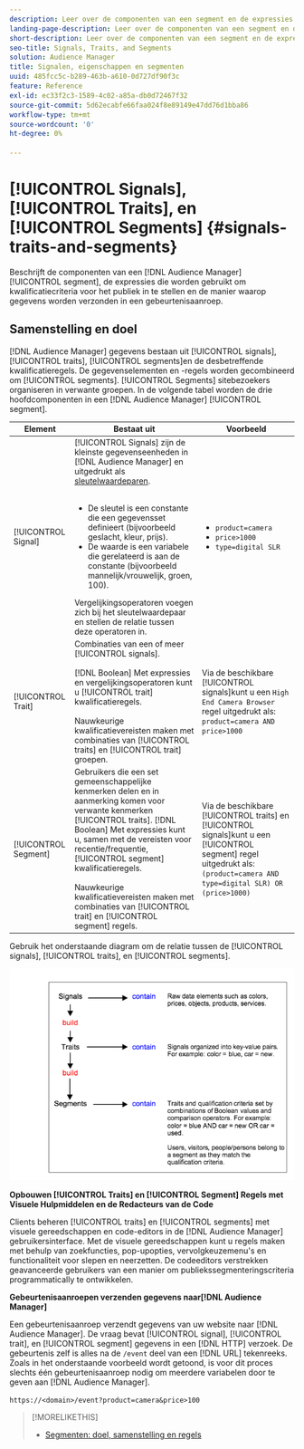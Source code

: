 ```yaml
---
description: Leer over de componenten van een segment en de expressies die worden gebruikt om de kwalificatiecriteria van de doelgroep in te stellen. Meer informatie over de manier waarop gegevens worden verzonden.
landing-page-description: Leer over de componenten van een segment en de expressies die worden gebruikt om de kwalificatiecriteria van de doelgroep in te stellen. Meer informatie over de manier waarop gegevens worden verzonden.
short-description: Leer over de componenten van een segment en de expressies die worden gebruikt om de kwalificatiecriteria van de doelgroep in te stellen. Meer informatie over de manier waarop gegevens worden verzonden.
seo-title: Signals, Traits, and Segments
solution: Audience Manager
title: Signalen, eigenschappen en segmenten
uuid: 485fcc5c-b289-463b-a610-0d727df90f3c
feature: Reference
exl-id: ec33f2c3-1589-4c02-a85a-db0d72467f32
source-git-commit: 5d62ecabfe66faa024f8e89149e47dd76d1bba86
workflow-type: tm+mt
source-wordcount: '0'
ht-degree: 0%

---
```


# [!UICONTROL Signals], [!UICONTROL Traits], en [!UICONTROL Segments] {#signals-traits-and-segments}

Beschrijft de componenten van een [!DNL Audience Manager] [!UICONTROL segment], de expressies die worden gebruikt om kwalificatiecriteria voor het publiek in te stellen en de manier waarop gegevens worden verzonden in een gebeurtenisaanroep.

## Samenstelling en doel

[!DNL Audience Manager] gegevens bestaan uit [!UICONTROL signals], [!UICONTROL traits], [!UICONTROL segments]en de desbetreffende kwalificatieregels. De gegevenselementen en -regels worden gecombineerd om [!UICONTROL segments]. [!UICONTROL Segments] sitebezoekers organiseren in verwante groepen. In de volgende tabel worden de drie hoofdcomponenten in een [!DNL Audience Manager] [!UICONTROL segment].

| Element | Bestaat uit | Voorbeeld |
|---|---|---|
| [!UICONTROL Signal] | [!UICONTROL Signals] zijn de kleinste gegevenseenheden in [!DNL Audience Manager] en uitgedrukt als [sleutelwaardeparen](../reference/key-value-pairs-explained.md).<br><br><ul><li>De sleutel is een constante die een gegevensset definieert (bijvoorbeeld geslacht, kleur, prijs).</li><li>De waarde is een variabele die gerelateerd is aan de constante (bijvoorbeeld mannelijk/vrouwelijk, groen, 100).</li></ul>Vergelijkingsoperatoren voegen zich bij het sleutelwaardepaar en stellen de relatie tussen deze operatoren in. | <ul><li>`product=camera`</li><li>`price>1000`</li><li>`type=digital SLR`</li></ul> |
| [!UICONTROL Trait] | Combinaties van een of meer [!UICONTROL signals].<br><br> [!DNL Boolean] Met expressies en vergelijkingsoperatoren kunt u [!UICONTROL trait] kwalificatieregels. <br><br>Nauwkeurige kwalificatievereisten maken met combinaties van [!UICONTROL traits] en [!UICONTROL trait] groepen. | Via de beschikbare [!UICONTROL signals]kunt u een `High End Camera Browser` regel uitgedrukt als: `product=camera AND price>1000` |
| [!UICONTROL Segment] | Gebruikers die een set gemeenschappelijke kenmerken delen en in aanmerking komen voor verwante kenmerken [!UICONTROL traits]. [!DNL Boolean] Met expressies kunt u, samen met de vereisten voor recentie/frequentie, [!UICONTROL segment] kwalificatieregels.<br><br> Nauwkeurige kwalificatievereisten maken met combinaties van [!UICONTROL trait] en [!UICONTROL segment] regels. | Via de beschikbare [!UICONTROL traits] en [!UICONTROL signals]kunt u een [!UICONTROL segment] regel uitgedrukt als:`(product=camera AND type=digital SLR) OR (price>1000)` |

Gebruik het onderstaande diagram om de relatie tussen de [!UICONTROL signals], [!UICONTROL traits], en [!UICONTROL segments].

![](assets/signals-traits-segments.png)

**Opbouwen [!UICONTROL Traits] en [!UICONTROL Segment] Regels met Visuele Hulpmiddelen en de Redacteurs van de Code**

Clients beheren [!UICONTROL traits] en [!UICONTROL segments] met visuele gereedschappen en code-editors in de [!DNL Audience Manager] gebruikersinterface. Met de visuele gereedschappen kunt u regels maken met behulp van zoekfuncties, pop-upopties, vervolgkeuzemenu&#39;s en functionaliteit voor slepen en neerzetten. De codeeditors verstrekken geavanceerde gebruikers van een manier om publiekssegmenteringscriteria programmatically te ontwikkelen.

**Gebeurtenisaanroepen verzenden gegevens naar[!DNL Audience Manager]**

Een gebeurtenisaanroep verzendt gegevens van uw website naar [!DNL Audience Manager]. De vraag bevat [!UICONTROL signal], [!UICONTROL trait], en [!UICONTROL segment] gegevens in een [!DNL HTTP] verzoek. De gebeurtenis zelf is alles na de `/event` deel van een [!DNL URL] tekenreeks. Zoals in het onderstaande voorbeeld wordt getoond, is voor dit proces slechts één gebeurtenisaanroep nodig om meerdere variabelen door te geven aan [!DNL Audience Manager].

`https://<domain>/event?product=camera&price>100`

>[!MORELIKETHIS]
>
>* [Segmenten: doel, samenstelling en regels](../features/segments/segments-purpose.md)

